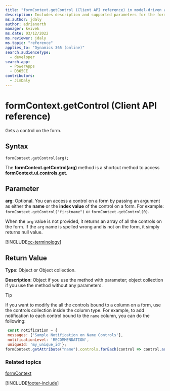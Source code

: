 ```yaml
---
title: "formContext.getControl (Client API reference) in model-driven apps| MicrosoftDocs"
description: Includes description and supported parameters for the formContext.getControl method.
ms.author: jdaly
author: adrianorth
manager: kvivek
ms.date: 03/12/2022
ms.reviewer: jdaly
ms.topic: "reference"
applies_to: "Dynamics 365 (online)"
search.audienceType: 
  - developer
search.app: 
  - PowerApps
  - D365CE
contributors:
  - JimDaly
---
```

# formContext.getControl (Client API reference)

Gets a control on the form. 

## Syntax

`formContext.getControl(arg);`

The **formContext.getControl(arg)** method is a shortcut method to access **formContext.ui.controls.get**.

## Parameter

**arg**: Optional. You can access a control on a form by passing an argument as either the **name** or the **index value** of the control on a form. For example: `formContext.getControl("firstname")` or `formContext.getControl(0)`.

When the `arg` value is not provided, it returns an array of all the controls on the form. If the `arg` name is spelled wrong and is not on the form, it simply returns null value.

[!INCLUDE[cc-terminology](../../../../data-platform/includes/cc-terminology.md)]

## Return Value

**Type**: Object or Object collection.

**Description**: Object if you use the method with parameter; object collection if you use the method without any parameters.

> [!TIP]
> If you want to modify the all the controls bound to a column on a form, use the controls collection inside the column type.
For example, to add notification to each control bound to the `name` column, you can do the following:
> ```JavaScript
>  const notification = {
>  messages: ['Sample Notification on Name Controls'],
>  notificationLevel: 'RECOMMENDATION',
>  uniqueId: 'my_unique_id'};
> formContext.getAttribute("name").controls.forEach(control => control.addNotification(notification));
> ```


### Related topics

[formContext](../../clientapi-form-Context.md)





[!INCLUDE[footer-include](../../../../../includes/footer-banner.md)]